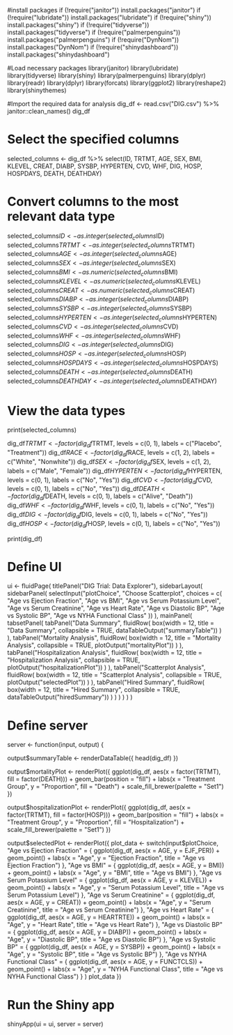 #install packages
if (!require("janitor")) install.packages("janitor")
if (!require("lubridate")) install.packages("lubridate")
if (!require("shiny")) install.packages("shiny")
if (!require("tidyverse")) install.packages("tidyverse")
if (!require("palmerpenguins")) install.packages("palmerpenguins")
if (!require("DynNom")) install.packages("DynNom")
if (!require("shinydashboard")) install.packages("shinydashboard")

#Load necessary packages
library(janitor)
library(lubridate)
library(tidyverse)
library(shiny)
library(palmerpenguins)
library(dplyr)
library(readr)
library(dplyr)
library(forcats)
library(ggplot2)
library(reshape2)
library(shinythemes)

#Import the required data for analysis
dig_df <- read.csv("DIG.csv") %>%
  janitor::clean_names()
dig_df

# Select the specified columns
selected_columns <- dig_df %>%
  select(ID, TRTMT, AGE, SEX, BMI, KLEVEL, CREAT, DIABP, SYSBP, HYPERTEN, CVD, WHF, DIG, HOSP, HOSPDAYS, DEATH, DEATHDAY)

# Convert columns to the most relevant data type
selected_columns$ID <- as.integer(selected_columns$ID)
selected_columns$TRTMT <- as.integer(selected_columns$TRTMT)
selected_columns$AGE <- as.integer(selected_columns$AGE)
selected_columns$SEX <- as.integer(selected_columns$SEX)
selected_columns$BMI <- as.numeric(selected_columns$BMI)
selected_columns$KLEVEL <- as.numeric(selected_columns$KLEVEL)
selected_columns$CREAT <- as.numeric(selected_columns$CREAT)
selected_columns$DIABP <- as.integer(selected_columns$DIABP)
selected_columns$SYSBP <- as.integer(selected_columns$SYSBP)
selected_columns$HYPERTEN <- as.integer(selected_columns$HYPERTEN)
selected_columns$CVD <- as.integer(selected_columns$CVD)
selected_columns$WHF <- as.integer(selected_columns$WHF)
selected_columns$DIG <- as.integer(selected_columns$DIG)
selected_columns$HOSP <- as.integer(selected_columns$HOSP)
selected_columns$HOSPDAYS <- as.integer(selected_columns$HOSPDAYS)
selected_columns$DEATH <- as.integer(selected_columns$DEATH)
selected_columns$DEATHDAY <- as.integer(selected_columns$DEATHDAY)

# View the data types
print(selected_columns)



dig_df$TRTMT <- factor(dig_df$TRTMT, levels = c(0, 1), labels = c("Placebo", "Treatment"))
dig_df$RACE <- factor(dig_df$RACE, levels = c(1, 2), labels = c("White", "Nonwhite"))
dig_df$SEX <- factor(dig_df$SEX, levels = c(1, 2), labels = c("Male", "Female"))
dig_df$HYPERTEN <- factor(dig_df$HYPERTEN, levels = c(0, 1), labels = c("No", "Yes"))
dig_df$CVD <- factor(dig_df$CVD, levels = c(0, 1), labels = c("No", "Yes"))
dig_df$DEATH <- factor(dig_df$DEATH, levels = c(0, 1), labels = c("Alive", "Death"))
dig_df$WHF <- factor(dig_df$WHF, levels = c(0, 1), labels = c("No", "Yes"))
dig_df$DIG <- factor(dig_df$DIG, levels = c(0, 1), labels = c("No", "Yes"))
dig_df$HOSP <- factor(dig_df$HOSP, levels = c(0, 1), labels = c("No", "Yes"))

print(dig_df)


# Define UI
ui <- fluidPage(
  titlePanel("DIG Trial: Data Explorer"),
  sidebarLayout(
    sidebarPanel(
      selectInput("plotChoice", "Choose Scatterplot", choices = c(
        "Age vs Ejection Fraction",
        "Age vs BMI",
        "Age vs Serum Potassium Level",
        "Age vs Serum Creatinine",
        "Age vs Heart Rate",
        "Age vs Diastolic BP",
        "Age vs Systolic BP",
        "Age vs NYHA Functional Class"
      ))
    ),
    mainPanel(
      tabsetPanel(
        tabPanel("Data Summary",
                 fluidRow(
                   box(width = 12, title = "Data Summary", collapsible = TRUE, 
                       dataTableOutput("summaryTable"))
                 )
        ),
        tabPanel("Mortality Analysis",
                 fluidRow(
                   box(width = 12, title = "Mortality Analysis", collapsible = TRUE, 
                       plotOutput("mortalityPlot"))
                 )
        ),
        tabPanel("Hospitalization Analysis",
                 fluidRow(
                   box(width = 12, title = "Hospitalization Analysis", collapsible = TRUE, 
                       plotOutput("hospitalizationPlot"))
                 )
        ),
        tabPanel("Scatterplot Analysis",
                 fluidRow(
                   box(width = 12, title = "Scatterplot Analysis", collapsible = TRUE, 
                       plotOutput("selectedPlot"))
                 )
        ),
        tabPanel("Hired Summary",
                 fluidRow(
                   box(width = 12, title = "Hired Summary", collapsible = TRUE, 
                       dataTableOutput("hiredSummary"))
                 )
        )
      )
    )
  )
)

# Define server
server <- function(input, output) {
  
  output$summaryTable <- renderDataTable({
    head(dig_df)
  })
  
  output$mortalityPlot <- renderPlot({
    ggplot(dig_df, aes(x = factor(TRTMT), fill = factor(DEATH))) +
      geom_bar(position = "fill") +
      labs(x = "Treatment Group", y = "Proportion", fill = "Death") +
      scale_fill_brewer(palette = "Set1")
  })
  
  output$hospitalizationPlot <- renderPlot({
    ggplot(dig_df, aes(x = factor(TRTMT), fill = factor(HOSP))) +
      geom_bar(position = "fill") +
      labs(x = "Treatment Group", y = "Proportion", fill = "Hospitalization") +
      scale_fill_brewer(palette = "Set1")
  })

  output$selectedPlot <- renderPlot({
  plot_data <- switch(input$plotChoice,
                      "Age vs Ejection Fraction" = {
                        ggplot(dig_df, aes(x = AGE, y = EJF_PER)) +
                          geom_point() +
                          labs(x = "Age", y = "Ejection Fraction", title = "Age vs Ejection Fraction")
                      },
                      "Age vs BMI" = {
                        ggplot(dig_df, aes(x = AGE, y = BMI)) +
                          geom_point() +
                          labs(x = "Age", y = "BMI", title = "Age vs BMI")
                      },
                      "Age vs Serum Potassium Level" = {
                        ggplot(dig_df, aes(x = AGE, y = KLEVEL)) +
                          geom_point() +
                          labs(x = "Age", y = "Serum Potassium Level", title = "Age vs Serum Potassium Level")
                      },
                      "Age vs Serum Creatinine" = {
                        ggplot(dig_df, aes(x = AGE, y = CREAT)) +
                          geom_point() +
                          labs(x = "Age", y = "Serum Creatinine", title = "Age vs Serum Creatinine")
                      },
                      "Age vs Heart Rate" = {
                        ggplot(dig_df, aes(x = AGE, y = HEARTRTE)) +
                          geom_point() +
                          labs(x = "Age", y = "Heart Rate", title = "Age vs Heart Rate")
                      },
                      "Age vs Diastolic BP" = {
                        ggplot(dig_df, aes(x = AGE, y = DIABP)) +
                          geom_point() +
                          labs(x = "Age", y = "Diastolic BP", title = "Age vs Diastolic BP")
                      },
                      "Age vs Systolic BP" = {
                        ggplot(dig_df, aes(x = AGE, y = SYSBP)) +
                          geom_point() +
                          labs(x = "Age", y = "Systolic BP", title = "Age vs Systolic BP")
                      },
                      "Age vs NYHA Functional Class" = {
                        ggplot(dig_df, aes(x = AGE, y = FUNCTCLS)) +
                          geom_point() +
                          labs(x = "Age", y = "NYHA Functional Class", title = "Age vs NYHA Functional Class")
                      }
  )
  plot_data
})

# Run the Shiny app
shinyApp(ui = ui, server = server)


